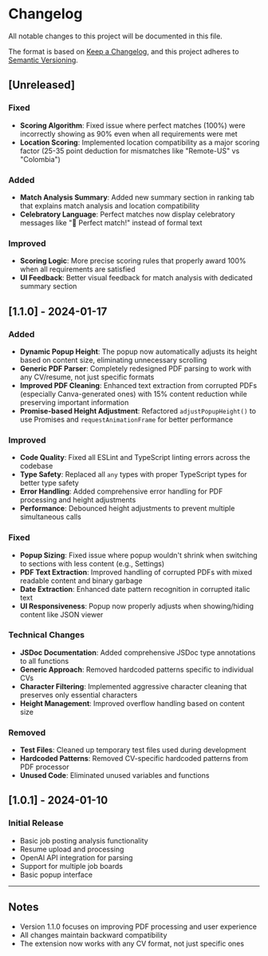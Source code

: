 # Changelog

All notable changes to this project will be documented in this file.

The format is based on [Keep a Changelog](https://keepachangelog.com/en/1.0.0/),
and this project adheres to [Semantic Versioning](https://semver.org/spec/v2.0.0.html).

## [Unreleased]

### Fixed
- **Scoring Algorithm**: Fixed issue where perfect matches (100%) were incorrectly showing as 90% even when all requirements were met
- **Location Scoring**: Implemented location compatibility as a major scoring factor (25-35 point deduction for mismatches like "Remote-US" vs "Colombia")

### Added
- **Match Analysis Summary**: Added new summary section in ranking tab that explains match analysis and location compatibility
- **Celebratory Language**: Perfect matches now display celebratory messages like "🎉 Perfect match!" instead of formal text

### Improved
- **Scoring Logic**: More precise scoring rules that properly award 100% when all requirements are satisfied
- **UI Feedback**: Better visual feedback for match analysis with dedicated summary section

## [1.1.0] - 2024-01-17

### Added
- **Dynamic Popup Height**: The popup now automatically adjusts its height based on content size, eliminating unnecessary scrolling
- **Generic PDF Parser**: Completely redesigned PDF parsing to work with any CV/resume, not just specific formats
- **Improved PDF Cleaning**: Enhanced text extraction from corrupted PDFs (especially Canva-generated ones) with 15% content reduction while preserving important information
- **Promise-based Height Adjustment**: Refactored `adjustPopupHeight()` to use Promises and `requestAnimationFrame` for better performance

### Improved
- **Code Quality**: Fixed all ESLint and TypeScript linting errors across the codebase
- **Type Safety**: Replaced all `any` types with proper TypeScript types for better type safety
- **Error Handling**: Added comprehensive error handling for PDF processing and height adjustments
- **Performance**: Debounced height adjustments to prevent multiple simultaneous calls

### Fixed
- **Popup Sizing**: Fixed issue where popup wouldn't shrink when switching to sections with less content (e.g., Settings)
- **PDF Text Extraction**: Improved handling of corrupted PDFs with mixed readable content and binary garbage
- **Date Extraction**: Enhanced date pattern recognition in corrupted italic text
- **UI Responsiveness**: Popup now properly adjusts when showing/hiding content like JSON viewer

### Technical Changes
- **JSDoc Documentation**: Added comprehensive JSDoc type annotations to all functions
- **Generic Approach**: Removed hardcoded patterns specific to individual CVs
- **Character Filtering**: Implemented aggressive character cleaning that preserves only essential characters
- **Height Management**: Improved overflow handling based on content size

### Removed
- **Test Files**: Cleaned up temporary test files used during development
- **Hardcoded Patterns**: Removed CV-specific hardcoded patterns from PDF processor
- **Unused Code**: Eliminated unused variables and functions

## [1.0.1] - 2024-01-10

### Initial Release
- Basic job posting analysis functionality
- Resume upload and processing
- OpenAI API integration for parsing
- Support for multiple job boards
- Basic popup interface

---

## Notes
- Version 1.1.0 focuses on improving PDF processing and user experience
- All changes maintain backward compatibility
- The extension now works with any CV format, not just specific ones